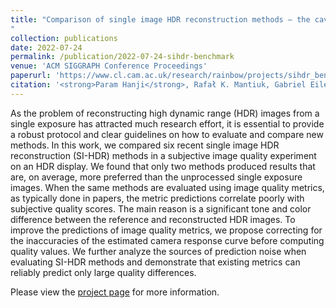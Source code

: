 ```yaml
---
title: "Comparison of single image HDR reconstruction methods — the caveats of quality assessment
"
collection: publications
date: 2022-07-24
permalink: /publication/2022-07-24-sihdr-benchmark
venue: 'ACM SIGGRAPH Conference Proceedings'
paperurl: 'https://www.cl.cam.ac.uk/research/rainbow/projects/sihdr_benchmark/2022-sihdr-benchmark-raw.pdf'
citation: '<strong>Param Hanji</strong>, Rafał K. Mantiuk, Gabriel Eilertsen, Saghi Hajisharif, and Jonas Unger &quot;Comparison of single image HDR reconstruction methods — the caveats of quality assessment&quot;. In <i>ACM SIGGRAPH 2022 Conference Proceedings</i> (pp. 1-8). 2022.'
---
```


As the problem of reconstructing high dynamic range (HDR) images from a single exposure has attracted much research effort, it is essential to provide a robust protocol and clear guidelines on how to evaluate and compare new methods. In this work, we compared six recent single image HDR reconstruction (SI-HDR) methods in a subjective image quality experiment on an HDR display. We found that only two methods produced results that are, on average, more preferred than the unprocessed single exposure images. When the same methods are evaluated using image quality metrics, as typically done in papers, the metric predictions correlate poorly with subjective quality scores. The main reason is a significant tone and color difference between the reference and reconstructed HDR images. To improve the predictions of image quality metrics, we propose correcting for the inaccuracies of the estimated camera response curve before computing quality values. We further analyze the sources of prediction noise when evaluating SI-HDR methods and demonstrate that existing metrics can reliably predict only large quality differences. 

Please view the [project page](https://www.cl.cam.ac.uk/research/rainbow/projects/sihdr_benchmark/) for more information.

